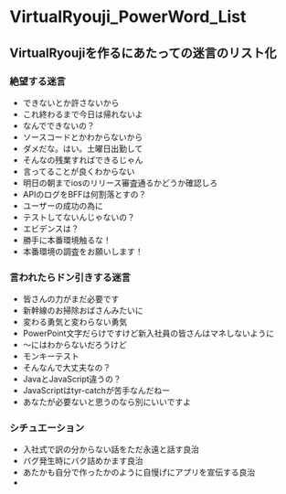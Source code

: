 # VirtualRyouji_PowerWord_List

## VirtualRyoujiを作るにあたっての迷言のリスト化

### 絶望する迷言
* できないとか許さないから
* これ終わるまで今日は帰れないよ
* なんでできないの？
* ソースコードとかわからないから
* ダメだな。はい。土曜日出勤して
* そんなの残業すればできるじゃん
* 言ってることが良くわからない
* 明日の朝までiosのリリース審査通るかどうか確認しろ
* APIのログをBFFは何割落とすの？
* ユーザーの成功の為に
* テストしてないんじゃないの？
* エビデンスは？
* 勝手に本番環境触るな！
* 本番環境の調査をお願いします！

### 言われたらドン引きする迷言
* 皆さんの力がまだ必要です
* 新幹線のお掃除おばさんみたいに
* 変わる勇気と変わらない勇気
* PowerPoint文字だらけですけど新入社員の皆さんはマネしないように
* ～にはわからないだろうけど
* モンキーテスト
* そんなんで大丈夫なの？
* JavaとJavaScript違うの？
* JavaScriptはtyr-catchが苦手なんだねー
* あなたが必要ないと思うのなら別にいいですよ

### シチュエーション
* 入社式で訳の分からない話をただ永遠と話す良治
* バグ発生時にバク詰めかます良治
* あたかも自分で作ったかのように自慢げにアプリを宣伝する良治
* 
